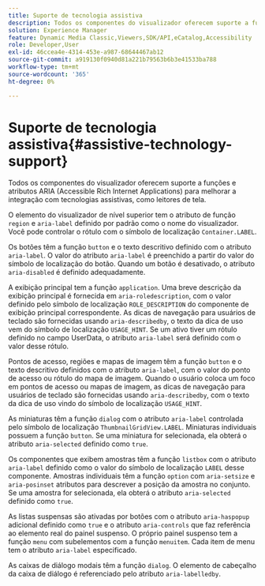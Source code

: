 ```yaml
---
title: Suporte de tecnologia assistiva
description: Todos os componentes do visualizador oferecem suporte a funções e atributos ARIA (Accessible Rich Internet Applications) para melhorar a integração com tecnologias assistivas, como leitores de tela.
solution: Experience Manager
feature: Dynamic Media Classic,Viewers,SDK/API,eCatalog,Accessibility
role: Developer,User
exl-id: 46ccea4e-4314-453e-a987-68644467ab12
source-git-commit: a919130f0940d81a221b79563b6b3e41533ba788
workflow-type: tm+mt
source-wordcount: '365'
ht-degree: 0%

---
```


# Suporte de tecnologia assistiva{#assistive-technology-support}

Todos os componentes do visualizador oferecem suporte a funções e atributos ARIA (Accessible Rich Internet Applications) para melhorar a integração com tecnologias assistivas, como leitores de tela.

O elemento do visualizador de nível superior tem o atributo de função `region` e `aria-label` definido por padrão como o nome do visualizador. Você pode controlar o rótulo com o símbolo de localização `Container.LABEL`.

Os botões têm a função `button` e o texto descritivo definido com o atributo `aria-label`. O valor do atributo `aria-label` é preenchido a partir do valor do símbolo de localização do botão. Quando um botão é desativado, o atributo `aria-disabled` é definido adequadamente.

A exibição principal tem a função `application`. Uma breve descrição da exibição principal é fornecida em `aria-roledescription`, com o valor definido pelo símbolo de localização `ROLE_DESCRIPTION` do componente de exibição principal correspondente. As dicas de navegação para usuários de teclado são fornecidas usando `aria-describedby`, o texto da dica de uso vem do símbolo de localização `USAGE_HINT`. Se um ativo tiver um rótulo definido no campo UserData, o atributo `aria-label` será definido com o valor desse rótulo.

Pontos de acesso, regiões e mapas de imagem têm a função `button` e o texto descritivo definidos com o atributo `aria-label`, com o valor do ponto de acesso ou rótulo do mapa de imagem. Quando o usuário coloca um foco em pontos de acesso ou mapas de imagem, as dicas de navegação para usuários de teclado são fornecidas usando `aria-describedby`, com o texto da dica de uso vindo do símbolo de localização `USAGE_HINT`.

As miniaturas têm a função `dialog` com o atributo `aria-label` controlada pelo símbolo de localização `ThumbnailGridView.LABEL`. Miniaturas individuais possuem a função `button`. Se uma miniatura for selecionada, ela obterá o atributo `aria-selected` definido como `true`.

Os componentes que exibem amostras têm a função `listbox` com o atributo `aria-label` definido como o valor do símbolo de localização `LABEL` desse componente. Amostras individuais têm a função `option` com `aria-setsize` e `aria-posinset` atributos para descrever a posição da amostra no conjunto. Se uma amostra for selecionada, ela obterá o atributo `aria-selected` definido como `true`.

As listas suspensas são ativadas por botões com o atributo `aria-haspopup` adicional definido como `true` e o atributo `aria-controls` que faz referência ao elemento real do painel suspenso. O próprio painel suspenso tem a função `menu` com subelementos com a função `menuitem`. Cada item de menu tem o atributo `aria-label` especificado.

As caixas de diálogo modais têm a função `dialog`. O elemento de cabeçalho da caixa de diálogo é referenciado pelo atributo `aria-labelledby`.
